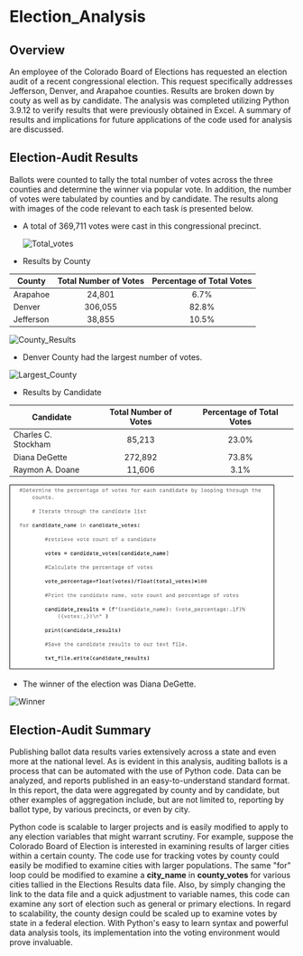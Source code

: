 # Election_Analysis

## Overview

An employee of the Colorado Board of Elections has requested an election audit of a recent congressional election. This request specifically addresses Jefferson, Denver, and Arapahoe counties. Results are broken down by couty as well as by candidate. The analysis was completed utilizing Python 3.9.12 to verify results that were previously obtained in Excel. A summary of results and implications for future applications of the code used for analysis are discussed.

## Election-Audit Results 

Ballots were counted to tally the total number of votes across the three counties and determine the winner via popular vote. In addition, the number of votes were tabulated by counties and by candidate. The results along with images of the code relevant to each task is presented below.

  -	A total of 369,711 votes were cast in this congressional precinct.
  
    <img width="469" alt="Total_votes" src="https://user-images.githubusercontent.com/108107856/178786805-642d591d-fe57-4eaf-a2ee-624f10c1be0c.png" width="50%" height="50%">

  
  -	Results by County
  
| County    | Total Number of Votes | Percentage of Total Votes | 
|-----------|:---------------------:|:-------------------------:|
| Arapahoe  |         24,801        |            6.7%           |
| Denver    |        306,055        |           82.8%           |
| Jefferson |         38,855        |           10.5%           |


     
![County_Results](https://user-images.githubusercontent.com/108107856/178803016-70b17bb5-f490-4e94-958a-31942281dabc.png)
      
  
  - Denver County had the largest number of votes.
  
  
 ![Largest_County](https://user-images.githubusercontent.com/108107856/178804018-9a576270-235e-4837-a6a2-074b0aaf447d.png)


  
  
  - Results by Candidate

  | Candidate           | Total Number of Votes | Percentage of Total Votes |
  |---------------------|:---------------------:|:-------------------------:|
  | Charles C. Stockham |         85,213        |           23.0%           |
  | Diana DeGette       |        272,892        |           73.8%           |
  | Raymon A. Doane     |         11,606        |            3.1%           |


  ![Candidate_Results](/Resources/Candidate_Results.png)
       
    
  - The winner of the election was Diana DeGette.
  
   ![Winner](https://user-images.githubusercontent.com/108107856/178805004-8496ac85-2b58-4aec-a3aa-f1f1a3e6e5dc.png)


## Election-Audit Summary

Publishing ballot data results  varies extensively across a state and even more at the national level. As is evident in this analysis, auditing ballots is a process that can be automated with the use of Python code. Data can be analyzed, and reports published in an easy-to-understand standard format. In this report, the data were aggregated by county and by candidate, but other examples of aggregation include, but are not limited to, reporting by ballot type, by various precincts, or even by city. 

Python code is scalable to larger projects and is easily modified to apply to any election variables that might warrant scrutiny. For example, suppose the Colorado Board of Election is interested in examining results of larger cities within a certain county. The code use for tracking votes by county could easily be modified to examine cities with larger populations. The same "for" loop could be modified to examine a **city_name** in **county_votes** for various cities tallied in the Elections Results data file. Also, by simply changing the link to the data file and a quick adjustment to variable names, this code can examine any sort of election such as general or primary elections. In regard to scalability, the county design could be scaled up to examine votes by state in a federal election. With Python's easy to learn syntax and powerful data analysis tools, its implementation into the voting environment would prove invaluable. 



